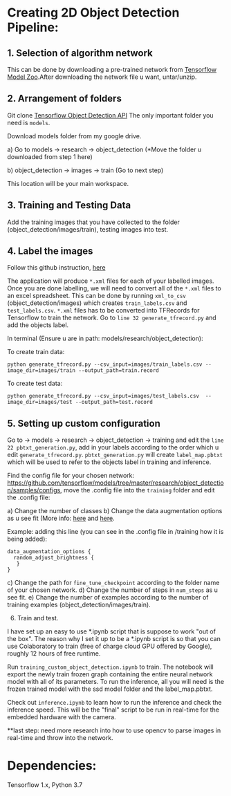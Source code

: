 # Creating 2D Object Detection Pipeline:

## 1. Selection of algorithm network

This can be done by downloading a pre-trained network from [Tensorflow Model Zoo](https://github.com/tensorflow/models/blob/master/research/object_detection/g3doc/tf1_detection_zoo.md).After downloading the network file u want, untar/unzip.

## 2. Arrangement of folders

Git clone [Tensorflow Object Detection API](https://github.com/tensorflow/models)
The only important folder you need is `models`.

Download models folder from my google drive.

a) Go to models -> research -> object_detection (*Move the folder u downloaded from step 1 here)

b) object_detection -> images -> train (Go to next step)

This location will be your main workspace.

## 3. Training and Testing Data

Add the training images that you have collected to the folder (object_detection/images/train), testing images into test.

## 4. Label the images

Follow this github instruction, [here](https://github.com/tzutalin/labelImg)

The application will produce `*.xml` files for each of your labelled images. Once you are done labelling, we will need to convert all of the `*.xml` files to an excel spreadsheet. This can be done by running `xml_to_csv` (object_detection/images) which creates `train_labels.csv` and `test_labels.csv`. `*.xml` files has to be converted into TFRecords for Tensorflow to train the network. Go to `line 32 generate_tfrecord.py` and add the objects label.

In terminal (Ensure u are in path: models/research/object_detection): 

To create train data:

```
python generate_tfrecord.py --csv_input=images/train_labels.csv --image_dir=images/train --output_path=train.record
```

To create test data:

```
python generate_tfrecord.py --csv_input=images/test_labels.csv  --image_dir=images/test --output_path=test.record

```

## 5. Setting up custom configuration

Go to -> models -> research -> object_detection -> training and edit the `line 22 pbtxt_generation.py`, add in your labels according to the order which u edit `generate_tfrecord.py`. `pbtxt_generation.py` will create `label_map.pbtxt` which will be used to refer to the objects label in training and inference.


Find the config file for your chosen network: https://github.com/tensorflow/models/tree/master/research/object_detection/samples/configs, move the .config file into the `training` folder and edit the .config file:

a) Change the number of classes
b) Change the data augmentation options as u see fit (More info: [here](https://github.com/tensorflow/models/blob/master/research/object_detection/protos/preprocessor.proto ) and [here](https://github.com/tensorflow/models/blob/master/research/object_detection/core/preprocessor.py).

Example: adding this line (you can see in the .config file in /training how it is being added):
```
data_augmentation_options {
  random_adjust_brightness {
   }
}
```

c) Change the path for `fine_tune_checkpoint` according to the folder name of your chosen network.
d) Change the number of steps in `num_steps` as u see fit.
e) Change the number of examples according to the number of training examples (object_detection/images/train).


6. Train and test.

I have set up an easy to use *.ipynb script that is suppose to work "out of the box". The reason why I set it up to be a *.ipynb script is so that you can use Colaboratory to train (free of charge cloud GPU offered by Google), roughly 12 hours of free runtime.

Run `training_custom_object_detection.ipynb` to train. The notebook will export the newly train frozen graph containing the entire neural network model with all of its parameters. To run the inference, all you will need is the frozen trained model with the ssd model folder and the label_map.pbtxt. 

Check out `inference.ipynb` to learn how to run the inference and check the inference speed. This will be the "final" script to be run in real-time for the embedded hardware with the camera.

**last step: need more research into how to use opencv to parse images in real-time and throw into the network.





# Dependencies:

Tensorflow 1.x, Python 3.7
